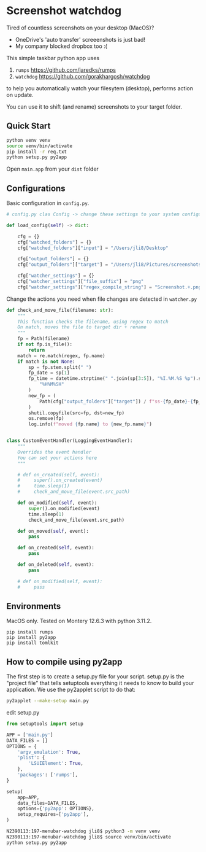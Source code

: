 # Screenshot watchdog

Tired of countless screenshots on your desktop (MacOS)?

-   OneDrive\'s \'auto transfer\' screeenshots is just bad!
-   My company blocked dropbox too :(

This simple taskbar python app uses

1.  `rumps` <https://github.com/jaredks/rumps>
2.  `watchdog` <https://github.com/gorakhargosh/watchdog>

to help you automatically watch your filesytem (desktop), performs
action on update.

You can use it to shift (and rename) screenshots to your target folder.

## Quick Start

``` bash
python venv venv
source venv/bin/activate
pip install -r req.txt
python setup.py py2app
```

Open `main.app` from your `dist` folder

## Configurations

Basic configuration in `config.py`.

``` python
# config.py clas Config -> change these settings to your system configuration

def load_config(self) -> dict:

    cfg = {}
    cfg["watched_folders"] = {}
    cfg["watched_folders"]["input"] = "/Users/jli8/Desktop"

    cfg["output_folders"] = {}
    cfg["output_folders"]["target"] = "/Users/jli8/Pictures/screenshots"

    cfg["watcher_settings"] = {}
    cfg["watcher_settings"]["file_suffix"] = "png"
    cfg["watcher_settings"]["regex_compile_string"] = "Screenshot.+.png"
```

Change the actions you need when file changes are detected in
`watcher.py`

``` python
def check_and_move_file(filename: str):
    """
    This function checks the filename, using regex to match
    On match, moves the file to target dir + rename
    """
    fp = Path(filename)
    if not fp.is_file():
        return
    match = re.match(regex, fp.name)
    if match is not None:
        sp = fp.stem.split(" ")
        fp_date = sp[1]
        fp_time = datetime.strptime(" ".join(sp[3:5]), "%I.%M.%S %p").strftime(
            "%H%M%SH"
        )
        new_fp = (
            Path(cfg["output_folders"]["target"]) / f"ss-{fp_date}-{fp_time}{fp.suffix}"
        )
        shutil.copyfile(src=fp, dst=new_fp)
        os.remove(fp)
        log.info(f"moved {fp.name} to {new_fp.name}")


class CustomEventHandler(LoggingEventHandler):
    """
    Overrides the event handler
    You can set your actions here
    """

    # def on_created(self, event):
    #     super().on_created(event)
    #     time.sleep(1)
    #     check_and_move_file(event.src_path)

    def on_modified(self, event):
        super().on_modified(event)
        time.sleep(1)
        check_and_move_file(event.src_path)

    def on_moved(self, event):
        pass

    def on_created(self, event):
        pass

    def on_deleted(self, event):
        pass

    # def on_modified(self, event):
    #     pass
```

## Environments

MacOS only. Tested on Montery 12.6.3 with python 3.11.2.

``` text
pip install rumps
pip install py2app
pip install tomlkit
```

## How to compile using py2app

The first step is to create a setup.py file for your script. setup.py is
the "project file" that tells setuptools everything it needs to know to
build your application. We use the py2applet script to do that:

``` bash
py2applet --make-setup main.py
```

edit setup.py

``` python
from setuptools import setup

APP = ['main.py']
DATA_FILES = []
OPTIONS = {
    'argv_emulation': True,
    'plist': {
        'LSUIElement': True,
    },
    'packages': ['rumps'],
}

setup(
    app=APP,
    data_files=DATA_FILES,
    options={'py2app': OPTIONS},
    setup_requires=['py2app'],
)
```

``` bash
N2390113:197-menubar-watchdog jli8$ python3 -m venv venv
N2390113:197-menubar-watchdog jli8$ source venv/bin/activate
python setup.py py2app
```
